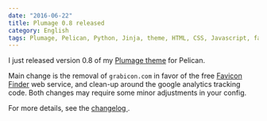 ```yaml
---
date: "2016-06-22"
title: Plumage 0.8 released
category: English
tags: Plumage, Pelican, Python, Jinja, theme, HTML, CSS, Javascript, favicon
---
```


I just released version 0.8 of my [Plumage
theme](https://github.com/kdeldycke/plumage) for Pelican.

Main change is the removal of `grabicon.com` in favor of the free [Favicon
Finder](https://icons.better-idea.org) web service, and clean-up around the
google analytics tracking code. Both changes may require some minor adjustments
in your config.

For more details, see the [changelog
](https://github.com/kdeldycke/plumage/blob/main/changelog.md#080-2016-06-22).
